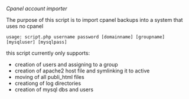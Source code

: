 *Cpanel account importer*

The purpose of this script is to import cpanel backups into a system that uses no cpanel

	usage: script.php username password [domainname] [groupname] [mysqluser] [mysqlpass]

this script currently only supports:
* creation of users and assigning to a group
* creation of apache2 host file and symlinking it to active
* moving of all publi_html files
* creationg of log directories
* creation of mysql dbs and users
